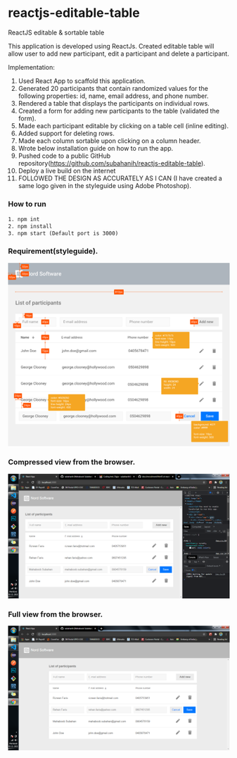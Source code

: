 # reactjs-editable-table
ReactJS editable & sortable table

This application is developed using ReactJs. Created editable table will allow user to add new participant, edit a participant and delete a participant.

Implementation:
1. Used React App to scaffold this application.
2. Generated 20 participants that contain randomized values for the following properties: id, name, email address, and phone number.
3. Rendered a table that displays the participants on individual rows.
4. Created a form for adding new participants to the table (validated the form).
5. Made each participant editable by clicking on a table cell (inline editing).
6. Added support for deleting rows.
7. Made each column sortable upon clicking on a column header.
8. Wrote below installation guide on how to run the app.
9. Pushed code to a public GitHub repository(https://github.com/subahanih/reactjs-editable-table).
10. Deploy a live build on the internet
11. FOLLOWED THE DESIGN AS ACCURATELY AS I CAN (I have created a same logo given in the styleguide using Adobe Photoshop).

### How to run
    1. npm int
    2. npm install
    3. npm start (Default port is 3000)

### Requirement(styleguide).
![](screenshots/styleguide.png)

### Compressed view from the browser.
![](screenshots/implemented-compressedview.png)

### Full view from the browser.
![](screenshots/implemented-fullview.png)
